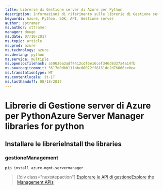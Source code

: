 ```yaml
---
title: Librerie di Gestione server di Azure per Python
description: Informazioni di riferimento sulle librerie di Gestione server di Azure per Python
keywords: Azure, Python, SDK, API, Gestione server
author: sptramer
ms.author: sttramer
manager: douge
ms.date: 07/10/2017
ms.topic: article
ms.prod: azure
ms.technology: azure
ms.devlang: python
ms.service: multiple
ms.openlocfilehash: a50626a3adf4412cdf6e16cef346d8d37a4a14fb
ms.sourcegitcommit: 3617d0db0111bbc00072ff8161de2d76606ce0ea
ms.translationtype: HT
ms.contentlocale: it-IT
ms.lasthandoff: 08/18/2017
---
```

# <a name="azure-server-manager-libraries-for-python"></a><span data-ttu-id="d45ab-104">Librerie di Gestione server di Azure per Python</span><span class="sxs-lookup"><span data-stu-id="d45ab-104">Azure Server Manager libraries for python</span></span>

## <a name="install-the-libraries"></a><span data-ttu-id="d45ab-105">Installare le librerie</span><span class="sxs-lookup"><span data-stu-id="d45ab-105">Install the libraries</span></span>


### <a name="management"></a><span data-ttu-id="d45ab-106">gestione</span><span class="sxs-lookup"><span data-stu-id="d45ab-106">Management</span></span>

```bash
pip install azure-mgmt-servermanager
```
> [!div class="nextstepaction"]
> [<span data-ttu-id="d45ab-107">Esplorare le API di gestione</span><span class="sxs-lookup"><span data-stu-id="d45ab-107">Explore the Management APIs</span></span>](/python/api/overview/azure/servermanager/managementlibrary)